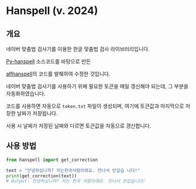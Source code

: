 # Hanspell (v. 2024)

## 개요

네이버 맞춤법 검사기를 이용한 한글 맞춤법 검사 라이브러리입니다.

[Py-hanspell](https://github.com/ssut/py-hanspell) 소스코드를 바탕으로 만든

[alfhanspell](https://github.com/kw-lee/alfhanspell/blob/main/workflow/hanspell_break.py)의 코드를 발췌하여 수정한 것입니다.

네이버 맞춤법 검사기를 사용하기 위해 필요한 토큰을 매일 갱신해야 되는데, 그 부분을 자동화하였습니다.

코드를 사용하면 자동으로 `token.txt` 파일이 생성되며, 여기에 토큰값과 마지막으로 저장한 날짜가 저장됩니다.

사용 시 날짜가 저장된 날짜와 다르면 토큰값을 자동으로 갱신합니다.


## 사용 방법

```python
from hanspell import get_correction

text = "안녕하십니까? 저는한국사람이에요. 만나서 반갑습 니다!"
print(get_correction(text))
# Output: 안녕하십니까? 저는 한국 사람이에요. 만나서 반갑습니다!
```